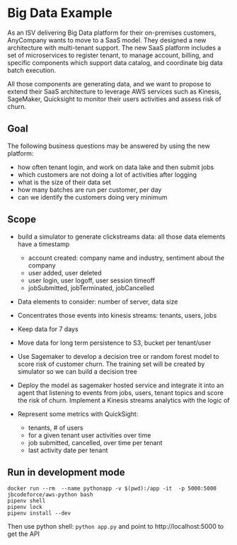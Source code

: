 # Big Data Example

As an ISV delivering Big Data platform for their on-premises customers, AnyCompany wants to move to a SaaS model. They designed a new architecture with multi-tenant support. The new SaaS platform includes a set of microservices to register tenant, to manage account, billing, and specific components which support data catalog, and coordinate big data batch execution. 

All those components are generating data, and we want to propose to extend their SaaS architecture to leverage AWS services such as Kinesis, SageMaker, Quicksight to monitor their users activities and assess risk of churn. 

## Goal

The following business questions may be answered by using the new platform:

* how often tenant login, and work on data lake and then submit jobs
* which customers are not doing a lot of activities after logging
* what is the size of their data set
* how many batches are run per customer, per day
* can we identify the customers doing very minimum

## Scope

* build a simulator to generate clickstreams data: all those data elements have a timestamp
    * account created: company name and industry, sentiment about the company
    * user added, user deleted
    * user login, user logoff, user session timeoff
    * jobSubmitted, jobTerminated, jobCancelled


* Data elements to consider: number of server, data size
* Concentrates those events into kinesis streams: tenants, users, jobs
* Keep data for 7 days
* Move data for long term persistence to S3, bucket per tenant/user
* Use Sagemaker to develop a decision tree or random forest model to score risk of customer churn. The training set will be created by simulator so we can build a decision tree
* Deploy the model as sagemaker hosted service and integrate it into an agent that listening to events from jobs, users, tenant topics and score the risk of churn. Implement a Kinesis streams analytics with the logic of 
* Represent some metrics with QuickSight:
    * tenants, # of users
    * for a given tenant user activities over time
    * job submitted, cancelled, over time per tenant
    * last activity date per tenant


## Run in development mode

```shell
docker run --rm  --name pythonapp -v $(pwd):/app -it  -p 5000:5000 jbcodeforce/aws-python bash 
pipenv shell
pipenv lock
pipenv install --dev
```
Then use python shell: `python app.py` and point to http://localhost:5000 to get the API
